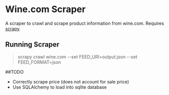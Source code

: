 # Wine.com Scraper
A scraper to crawl and scrape product information from wine.com. Requires [scrapy](https://scrapy.org/). 

## Running Scraper
> scrapy crawl wine.com --set FEED_URI=output.json --set FEED_FORMAT=json

##TODO  
* Correctly scrape price (does not account for sale price)
* Use SQLAlchemy to load into sqlite database

